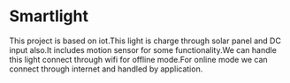 # Smartlight

This project is based on iot.This light is charge through solar panel and
DC input also.It includes motion sensor for some functionality.We can
handle this light connect through wifi for offline mode.For online mode
we can connect through internet and handled by application.
